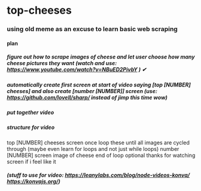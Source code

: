 # top-cheeses

### using old meme as an excuse to learn basic web scraping 

#### plan
##### figure out how to scrape images of cheese and let user choose how many cheese pictures they want (watch and use: https://www.youtube.com/watch?v=NBuED2PivbY ) ✔

##### automatically create first screen at start of video saying \[top \[NUMBER\] cheeses\] and also create \[number \[NUMBER\]\] screen (use: https://github.com/lovell/sharp/ instead of jimp this time wow)

##### put together video
##### structure for video

top \[NUMBER\] cheeses screen once
loop these until all images are cycled through (maybe even learn for loops and not just while loops)
number \[NUMBER\] screen
image of cheese
end of loop
optional thanks for watching screen if i feel like it

##### (stuff to use for video: https://leanylabs.com/blog/node-videos-konva/ https://konvajs.org/)